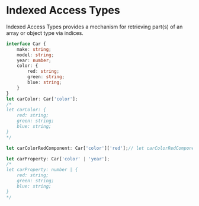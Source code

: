 # Indexed Access Types

Indexed Access Types provides a mechanism for retrieving part(s) of an array or object type via indices.

```ts twoslash
interface Car {
    make: string;
    model: string;
    year: number;
    color: {
        red: string;
        green: string;
        blue: string;
    }
}
let carColor: Car['color'];
/*
let carColor: {
    red: string;
    green: string;
    blue: string;
}
*/

let carColorRedComponent: Car['color']['red'];// let carColorRedComponent: string;

let carProperty: Car['color' | 'year'];
/*
let carProperty: number | {
    red: string;
    green: string;
    blue: string;
}
*/
```